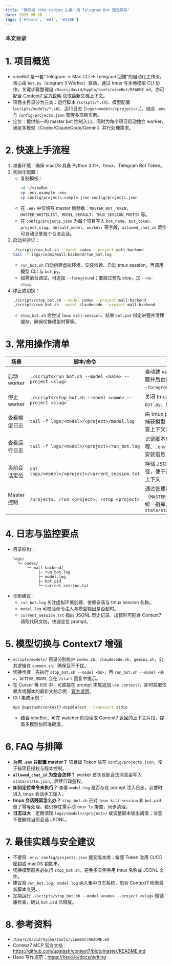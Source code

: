 ```yaml
---
title: "跨终端 Vibe Coding 方案：用 Telegram Bot 随走随写"
date: 2025-09-28
tags: ['#Tools', '#AI', '#VIBE']
---
```


### 本文目录
<!-- toc -->

# 1. 项目概览
- vibeBot 是一套“Telegram → Mac CLI → Telegram 回推”的自动化工作流，核心由 `bot.py`（aiogram 3 Worker）驱动，通过 tmux 与本地模型 CLI 协作，关键步骤整理自 `/Users/david/hypha/tools/vibeBot/README.md`，亦可配合 [Context7 官方说明](https://github.com/upstash/context7/blob/master/README.md) 获取最新文档上下文。
- 项目主目录分为三类：运行脚本 (`scripts/*.sh`)、模型配置 (`scripts/models/*.sh`)、运行日志 (`logs/<model>/<project>/…`)，结合 `.env` 与 `config/projects.json` 管理多项目实例。
- 定位：提供统一的 master bot 控制入口，同时为每个项目启动独立 worker，满足多模型（Codex/ClaudeCode/Gemini）并行处理需求。

# 2. 快速上手流程
1. 准备环境：确保 macOS 具备 Python 3.11+、tmux、Telegram Bot Token。
2. 初始化配置：
   - 复制模板：
     ```bash
     cd ~/vibeBot
     cp .env.example .env
     cp config/projects.sample.json config/projects.json
     ```
   - 在 `.env` 中仅填写 master 侧参数：`MASTER_BOT_TOKEN`、`MASTER_WHITELIST`、`MODEL_DEFAULT`、`TMUX_SESSION_PREFIX` 等。
   - 在 `config/projects.json` 为每个项目写入 `bot_name`、`bot_token`、`project_slug`、`default_model`、`workdir` 等字段，`allowed_chat_id` 留空可自动记录首个合法会话。
3. 启动并验证：
   ```bash
   ./scripts/run_bot.sh --model codex --project mall-backend
   tail -f logs/codex/mall-backend/run_bot.log
   ```
   - `run_bot.sh` 自动创建虚拟环境、安装依赖、启动 tmux session，再调用模型 CLI 与 `bot.py`。
   - 如需前台调试，可追加 `--foreground`；要跳过预先 stop，加 `--no-stop`。
4. 停止或切换：
   ```bash
   ./scripts/stop_bot.sh --model codex --project mall-backend
   ./scripts/run_bot.sh --model claudecode --project mall-backend
   ```
   - `stop_bot.sh` 会尝试 `tmux kill-session`、结束 `bot.pid` 指定进程并清理缓存，确保切换模型时幂等。

# 3. 常用操作清单
| 场景 | 脚本/命令 | 说明 |
| --- | --- | --- |
| 启动 worker | `./scripts/run_bot.sh --model <name> --project <slug>` | 自动建 venv、导入配置并后台运行，可加 `--foreground` 调试 |
| 停止 worker | `./scripts/stop_bot.sh --model <name> --project <slug>` | 关闭 tmux session 与 `bot.py`，删除临时状态 |
| 查看模型日志 | `tail -f logs/<model>/<project>/model.log` | 由 tmux pipe-pane 捕获模型 CLI 输出，排查上下文注入是否成功 |
| 查看运行日志 | `tail -f logs/<model>/<project>/run_bot.log` | 记录脚本启动流程、`.env` 解析、依赖安装信息 |
| 当前会话定位 | `cat logs/<model>/<project>/current_session.txt` | 存储 JSONL 会话路径，便于追踪同一对话上下文 |
| Master 控制 | `/projects`、`/run <project>`、`/stop <project>` | 通过管理员 bot（`MASTER_BOT_TOKEN`）统一指挥，状态写入 `state/state.json` |

# 4. 日志与监控要点
- 目录结构：
  ```
  logs/
    └─ codex/
        └─ mall-backend/
             ├─ run_bot.log
             ├─ model.log
             ├─ bot.pid
             └─ current_session.txt
  ```
- 诊断建议：
  - `run_bot.log` 关注虚拟环境创建、依赖安装与 tmux session 名称。
  - `model.log` 可校验命令注入与模型输出是否超时。
  - `current_session.txt` 指向 JSONL 历史记录，出错时可配合 Context7 调取代码文档，快速定位 prompt。

# 5. 模型切换与 Context7 增强
- `scripts/models/` 目录分别维护 `codex.sh`、`claudecode.sh`、`gemini.sh`，公共逻辑在 `common.sh`，确保互不干扰。
- 切换步骤：先执行 `stop_bot.sh --model <旧>`，再 `run_bot.sh --model <新>`，`ACTIVE_MODEL` 会在 `/start` 回复中提示。
- 在 Cursor 等 IDE 中，可直接在 prompt 末尾追加 `use context7`，即时拉取依赖库或脚本的最新文档示例：[官方说明](https://github.com/upstash/context7/blob/master/README.md)。
- CLI 集成示例：
  ```bash
  npx @upstash/context7-mcp@latest --transport stdio
  ```
  - 结合 vibeBot，可在 watcher 阶段读取 Context7 返回的上下文片段，提高多模型协同准确度。

# 6. FAQ 与排障
- **为何 `.env` 只配置 master？** 项目级 Token 放在 `config/projects.json`，便于按项目授权与版本控制。
- **`allowed_chat_id` 为空会怎样？** worker 首次收到合法消息会写入 `state/state.json`，后续自动鉴权。
- **如何定位命令未执行？** 查看 `model.log` 是否存在 prompt 注入日志，必要时进入 tmux 会话手工输入。
- **tmux 会话残留怎么办？** `stop_bot.sh` 已对 `tmux kill-session` 和 `bot.pid` 做了幂等处理，若仍存在需手动 `tmux ls` 排查，同步清理。
- **日志过大**：定期清理 `logs/<model>/<project>/` 或调整脚本输出阈值；注意不要删除当前会话 JSONL。

# 7. 最佳实践与安全建议
- 不要将 `.env`、`config/projects.json` 提交版本库；敏感 Token 改用 CI/CD 密钥或 macOS 钥匙串。
- 切换模型前务必执行 `stop_bot.sh`，避免多实例争用 tmux 名称或 JSONL 文件。
- 建议将 `run_bot.log`、`model.log` 纳入集中日志系统，配合 Context7 检索最新脚本变更。
- 定期运行 `./scripts/stop_bot.sh --model <name> --project <slug>` 做健康检查，确认 `bot.pid` 已释放。

# 8. 参考资料
- `/Users/david/hypha/tools/vibeBot/README.md`
- Context7 MCP 官方文档：https://github.com/upstash/context7/blob/master/README.md
- Hexo 写作规范：https://hexo.io/docs/writing
